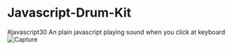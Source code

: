 # Javascript-Drum-Kit
#javascript30
An plain javascript playing sound when you click at keyboard
![Capture](https://user-images.githubusercontent.com/72255700/127801325-58988b7c-9765-4667-a868-d328d91c093c.PNG)
